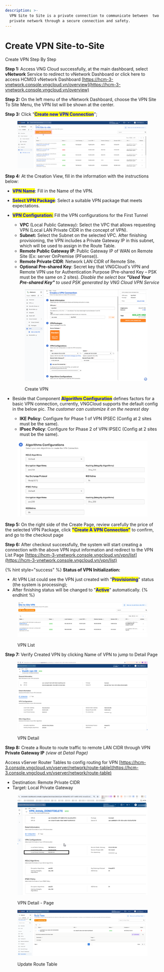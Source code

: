 ```yaml
---
description: >-
  VPN Site to Site is a private connection to communicate between  two or more
  private network through a secure connection and safety.
---
```


# Create VPN Site-to-Site

Create VPN Step By Step

**Step 1:** Access VNG Cloud successfully, at the main dashboard, select **vNetwork** Service to redirect to vNetwork Dashboard or click here to access HCM03 vNetwork Dashboard [https://hcm-3-vnetwork.console.vngcloud.vn/overview](https://hcm-3-vnetwork.console.vngcloud.vn/overview)

**Step 2:** On the left menu of the vNetwork Dashboard, choose the VPN Site To Site Menu, the VPN list will be shown at the center.

**Step 3:** Click "<mark style="color:blue;">**Create new VPN Connection**</mark>";

<figure><img src="../../.gitbook/assets/1 (2).png" alt=""><figcaption></figcaption></figure>

**Step 4:** At the Creation View, fill in the information with the instructions below:

* <mark style="color:blue;">**VPN Name**</mark>: Fill in the Name of the VPN.
* <mark style="color:blue;">**Select VPN Package**</mark>: Select a suitable VPN package that meets expectations.
*   <mark style="color:blue;">**VPN Configuration:**</mark> Fill the VPN configurations for the First Tunnel

    * **VPC** (Local Public Gateway): Select the VPC that allows requesting VPN (Local LAN Private CIDR in the concept of VPN).
    * **Subnet:** Select the Subnet on the selected VPC. After finishing provisioning, the VPN includes a Private Gateway IP in this subnet, which will be used to assign in the Route Table.
    * **Remote Public Gateway IP**: Public Gateway IP of WAN on Remote Site (Ex: server OnPremise (PFsense)).
    * **Remote Private CIDR**:  Network LAN CIDR of Remote Site.
    * **Optional** **Pre-shared Key**: Secret key that VNGCloud's VPN and Remote VPN use for Authentication Purpose (Pre-shared Key – PSK must be the same on 2 sites). _Disable the select box_ _**"Used Your Pre-shared Key"** to used PSK generated by VNG Cloud VPN Service_



    <figure><img src="../../.gitbook/assets/image.png" alt=""><figcaption><p>Create VPN</p></figcaption></figure>
* Beside that Component <mark style="color:blue;">**Algorithm Configuration**</mark> defines factors for a basic VPN connection, currently, VNGCloud supports the default config in the below pic. _The customer can customize it on the nearest day_
  * &#x20;**IKE Policy**: Configure for Phase 1 of VPN IPSEC (Config at 2 sites must be the same).
  * **IPsec Policy**: Configure for Phase 2 of VPN IPSEC  (Config at 2 sites must be the same).

<figure><img src="../../.gitbook/assets/image (300).png" alt=""><figcaption></figcaption></figure>

**Step 5:** On the right side of the Create Page, review carefully the price of the selected VPN Package, click <mark style="color:blue;">**"Create A VPN Connection"**</mark> to confirm, and go to the checkout page

**Step 6:** After checkout successfully, the system will start creating a connection with the above VPN input information and redirect to the VPN List Page [https://hcm-3-vnetwork.console.vngcloud.vn/vpn/list](https://hcm-3-vnetwork.console.vngcloud.vn/vpn/list)

{% hint style="success" %}
**Status of VPN Initialization:**

* At VPN List could see the VPN just created with "<mark style="color:blue;">**Provisioning**</mark>" status (the system is processing);
* After finishing status will be changed to "<mark style="color:blue;">**Active**</mark>" automatically.
{% endhint %}

<figure><img src="../../.gitbook/assets/image (301).png" alt=""><figcaption><p>VPN List</p></figcaption></figure>

**Step 7:** Verify Created VPN by clicking Name of VPN to jump to Detail Page

<figure><img src="../../.gitbook/assets/image (302).png" alt=""><figcaption><p>VPN Detail</p></figcaption></figure>

**Step 8:** Create a Route to route traffic to remote LAN CIDR through VPN **Private Gateway IP** _(view at Detail Page)_

Access vServer Router Tables to config routing for VPN [https://hcm-3.console.vngcloud.vn/vserver/network/route-table](https://hcm-3.console.vngcloud.vn/vserver/network/route-table)

* Destination: Remote Private CIDR
* Target: Local Private Gateway

<figure><img src="../../.gitbook/assets/image (306).png" alt=""><figcaption><p>VPN Detail - Page</p></figcaption></figure>

<figure><img src="../../.gitbook/assets/image (307).png" alt=""><figcaption><p>Update Route Table</p></figcaption></figure>



